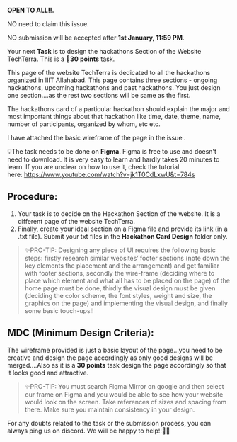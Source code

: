 **OPEN TO ALL!!.**

NO need to claim this issue.

NO submission will be accepted after **1st January, 11:59 PM**.

Your next **Task** is to design the hackathons Section of the Website TechTerra. This is a 🌟**30** **points** task.

This page of the website TechTerra is dedicated to all the hackathons organized in IIIT Allahabad. This page contains three sections - ongoing hackathons, upcoming hackathons and past hackathons. You just design one section….as the rest two sections will be same as the first.

The hackathons card of a particular hackathon should explain the major and most important things about that hackathon like time, date, theme, name, number of participants, organized by whom, etc etc.

I have attached the basic wireframe of the page in the issue .

💡The task needs to be done on **Figma**. Figma is free to use and doesn't need to download. It is very easy to learn and hardly takes 20 minutes to learn. If you are unclear on how to use it, check the tutorial here: https://www.youtube.com/watch?v=jk1T0CdLxwU&t=784s

## Procedure:

1. Your task is to decide on the Hackathon Section of the website. It is a different page of the website TechTerra.
2. Finally, create your ideal section on a Figma file and provide its link (in a .txt file). Submit your txt files in the **Hackathon Card Design** folder only.

> ✨PRO-TIP: Designing any piece of UI requires the following basic steps: firstly research similar websites’ footer sections (note down the key elements the placement and the arrangement) and get familiar with footer sections, secondly the wire-frame (deciding where to place which element and what all has to be placed on the page) of the home page must be done, thirdly the visual design must be given (deciding the color scheme, the font styles, weight and size, the graphics on the page) and implementing the visual design, and finally some basic touch-ups!!
> 

## **MDC (Minimum Design Criteria):**

The wireframe provided is just a basic layout of the page…you need to be creative and design the page accordingly as only good designs will be merged….Also as it is a **30 points** task design the page accordingly so that it looks good and attractive.

> ✨PRO-TIP: You must search Figma Mirror on google and then select our frame on Figma and you would be able to see how your website would look on the screen. Take references of sizes and spacing from there. Make sure you maintain consistency in your design.
> 

For any doubts related to the task or the submission process, you can always ping us on discord. We will be happy to help!!🚀🚀
